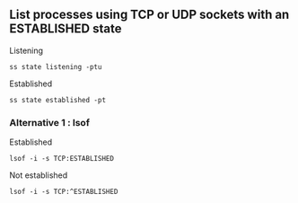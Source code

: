 ## List processes using TCP or UDP sockets with an ESTABLISHED state
Listening
```
ss state listening -ptu
```

Established
```
ss state established -pt
```

### Alternative 1 : lsof
Established
```
lsof -i -s TCP:ESTABLISHED
```

Not established
```
lsof -i -s TCP:^ESTABLISHED
```